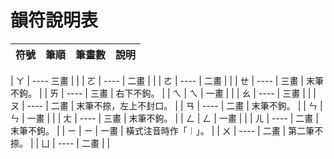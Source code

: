 # 韻符說明表

| 符號 | 筆順 | 筆畫數 | 說明 |
| ---- | ---- | ------ | ---- |

| ㄚ | ----  三畫 |  |
| ㄛ | ---- | 二畫 |  |
| ㄜ | ---- | 二畫 |  |
| ㄝ | ---- | 三畫 | 末筆不鉤。 |
| ㄞ | ---- | 三畫 | 右下不鉤。 |
| ㄟ | ㄟ | 一畫 |  |
| ㄠ | ---- | 三畫 |  |
| ㄡ | ---- | 二畫 | 末筆不捺，左上不封口。 |
| ㄢ | ---- | 二畫 | 末筆不鉤。 |
| ㄣ | ㄣ | 一畫 |  |
| ㄤ | ---- | 三畫 | 末筆不鉤。 |
| ㄥ | ㄥ | 一畫 |  |
| ㄦ | ---- | 二畫 | 末筆不鉤。 |
| ㄧ | ㄧ | 一畫 | 橫式注音時作「︱」。 |
| ㄨ | ---- | 二畫 | 第二筆不捺。 |
| ㄩ | ---- | 二畫 |  |

